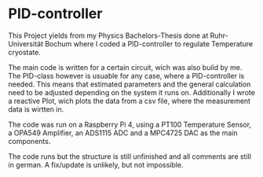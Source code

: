 # PID-controller
This Project yields from my Physics Bachelors-Thesis done at Ruhr-Universität Bochum where I coded a PID-controller to regulate Temperature cryostate.

The main code is written for a certain circuit, wich was also build by me. The PID-class however is usuable for any case, where a PID-controller is needed.
This means that estimated parameters and the general calculation need to be adjusted depending on the system it runs on.
Additionally I wrote a reactive Plot, wich plots the data from a csv file, where the measurement data is wirtten in.

The code was run on a Raspberry Pi 4, using a PT100 Temperature Sensor, a OPA549 Amplifier, an ADS1115 ADC and a MPC4725 DAC as the main components.

The code runs but the structure is still unfinished and all comments are still in german. A fix/update is unlikely, but not impossible.
